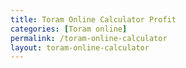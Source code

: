 ```yaml
---
title: Toram Online Calculator Profit
categories: [Toram online]
permalink: /toram-online-calculator
layout: toram-online-calculator
---
```

